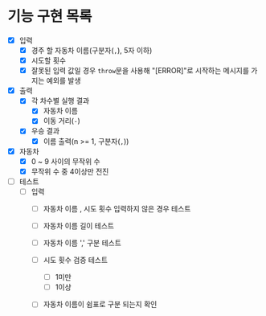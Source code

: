 # 기능 구현 목록

- [x] 입력
  - [x] 경주 할 자동차 이름(구분자(`,`), 5자 이하)
  - [x] 시도할 횟수
  - [x] 잘못된 입력 값일 경우 `throw`문을 사용해 "[ERROR]"로 시작하는 메시지를 가지는 예외를 발생
- [x] 출력
  - [x] 각 차수별 실행 결과
    - [x] 자동차 이름
    - [x] 이동 거리(`-`)
  - [x] 우승 결과
    - [x] 이름 출력(n >= 1, 구분자(`,`))
- [x] 자동차
  - [x] 0 ~ 9 사이의 무작위 수
  - [x] 무작위 수 중 4이상만 전진
- [ ] 테스트
  - [ ] 입력
    - [ ] 자동차 이름 , 시도 횟수 입력하지 않은 경우 테스트
    - [ ] 자동차 이름 길이 테스트
    - [ ] 자동차 이름 ',' 구분 테스트
    - [ ] 시도 횟수 검증 테스트
      - [ ] 1미만 
      - [ ] 1이상
    - [ ] 자동차 이름이 쉼표로 구분 되는지 확인

